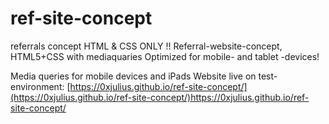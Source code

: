 # ref-site-concept
referrals concept
HTML & CSS ONLY !!
Referral-website-concept, HTML5+CSS with mediaquaries
Optimized for mobile- and tablet -devices!

Media queries for mobile devices and iPads
Website live on test-environment:
[https://0xjulius.github.io/ref-site-concept/](https://0xjulius.github.io/ref-site-concept/)https://0xjulius.github.io/ref-site-concept/
